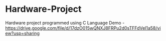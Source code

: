 # Hardware-Project
Hardware project programmed using C Language
Demo - https://drive.google.com/file/d/17dzO015wQNXJ8FRPu2d0sTFFdVel1a58/view?usp=sharing
